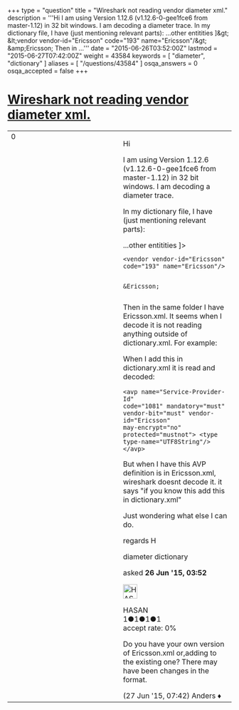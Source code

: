 +++
type = "question"
title = "Wireshark not reading vendor diameter xml."
description = '''Hi I am using Version 1.12.6 (v1.12.6-0-gee1fce6 from master-1.12) in 32 bit windows. I am decoding a diameter trace. In my dictionary file, I have (just mentioning relevant parts):   ...other entitities ]&amp;gt;  &amp;lt;vendor vendor-id=&quot;Ericsson&quot; code=&quot;193&quot; name=&quot;Ericsson&quot;/&amp;gt;  &amp;amp;Ericsson;  Then in ...'''
date = "2015-06-26T03:52:00Z"
lastmod = "2015-06-27T07:42:00Z"
weight = 43584
keywords = [ "diameter", "dictionary" ]
aliases = [ "/questions/43584" ]
osqa_answers = 0
osqa_accepted = false
+++

<div class="headNormal">

# [Wireshark not reading vendor diameter xml.](/questions/43584/wireshark-not-reading-vendor-diameter-xml)

</div>

<div id="main-body">

<div id="askform">

<table id="question-table" style="width:100%;"><colgroup><col style="width: 50%" /><col style="width: 50%" /></colgroup><tbody><tr class="odd"><td style="width: 30px; vertical-align: top"><div class="vote-buttons"><span id="post-43584-upvote" class="ajax-command post-vote up" rel="nofollow" title="I like this post (click again to cancel)"> </span><div id="post-43584-score" class="post-score" title="current number of votes">0</div><span id="post-43584-downvote" class="ajax-command post-vote down" rel="nofollow" title="I dont like this post (click again to cancel)"> </span> <span id="favorite-mark" class="ajax-command favorite-mark" rel="nofollow" title="mark/unmark this question as favorite (click again to cancel)"> </span><div id="favorite-count" class="favorite-count"></div></div></td><td><div id="item-right"><div class="question-body"><p>Hi</p><p>I am using Version 1.12.6 (v1.12.6-0-gee1fce6 from master-1.12) in 32 bit windows. I am decoding a diameter trace.</p><p>In my dictionary file, I have (just mentioning relevant parts):</p>...other entitities ]&gt;<pre><code>&lt;vendor vendor-id=&quot;Ericsson&quot;  code=&quot;193&quot; name=&quot;Ericsson&quot;/&gt;

&amp;Ericsson;</code></pre><p>Then in the same folder I have Ericsson.xml. It seems when I decode it is not reading anything outside of dictionary.xml. For example:</p><p>When I add this in dictionary.xml it is read and decoded:</p><pre><code>&lt;avp name=&quot;Service-Provider-Id&quot; code=&quot;1081&quot; mandatory=&quot;must&quot; vendor-bit=&quot;must&quot; vendor-id=&quot;Ericsson&quot; may-encrypt=&quot;no&quot; protected=&quot;mustnot&quot;&gt;
  &lt;type type-name=&quot;UTF8String&quot;/&gt;
&lt;/avp&gt;</code></pre><p>But when I have this AVP definition is in Ericsson.xml, wireshark doesnt decode it. it says "if you know this add this in dictionary.xml"</p><p>Just wondering what else I can do.</p><p>regards H</p></div><div id="question-tags" class="tags-container tags"><span class="post-tag tag-link-diameter" rel="tag" title="see questions tagged &#39;diameter&#39;">diameter</span> <span class="post-tag tag-link-dictionary" rel="tag" title="see questions tagged &#39;dictionary&#39;">dictionary</span></div><div id="question-controls" class="post-controls"></div><div class="post-update-info-container"><div class="post-update-info post-update-info-user"><p>asked <strong>26 Jun '15, 03:52</strong></p><img src="https://secure.gravatar.com/avatar/0b8fc1d1b3e98c058442c7fa0d480302?s=32&amp;d=identicon&amp;r=g" class="gravatar" width="32" height="32" alt="HASAN&#39;s gravatar image" /><p><span>HASAN</span><br />
<span class="score" title="1 reputation points">1</span><span title="1 badges"><span class="badge1">●</span><span class="badgecount">1</span></span><span title="1 badges"><span class="silver">●</span><span class="badgecount">1</span></span><span title="1 badges"><span class="bronze">●</span><span class="badgecount">1</span></span><br />
<span class="accept_rate" title="Rate of the user&#39;s accepted answers">accept rate:</span> <span title="HASAN has no accepted answers">0%</span></p></div></div><div id="comments-container-43584" class="comments-container"><span id="43599"></span><div id="comment-43599" class="comment"><div id="post-43599-score" class="comment-score"></div><div class="comment-text"><p>Do you have your own version of Ericsson.xml or,adding to the existing one? There may have been changes in the format.</p></div><div id="comment-43599-info" class="comment-info"><span class="comment-age">(27 Jun '15, 07:42)</span> <span class="comment-user userinfo">Anders ♦</span></div></div></div><div id="comment-tools-43584" class="comment-tools"></div><div class="clear"></div><div id="comment-43584-form-container" class="comment-form-container"></div><div class="clear"></div></div></td></tr></tbody></table>

</div>

</div>

